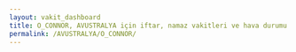 ```yaml
---
layout: vakit_dashboard
title: O_CONNOR, AVUSTRALYA için iftar, namaz vakitleri ve hava durumu - ilçe/eyalet seç
permalink: /AVUSTRALYA/O_CONNOR/
---
```


<script type="text/javascript">
  var GLOBAL_COUNTRY = 'AVUSTRALYA';
  var GLOBAL_CITY = 'O_CONNOR';
  var GLOBAL_STATE = '';
  var lat = 72;
  var lon = 21;
</script>
